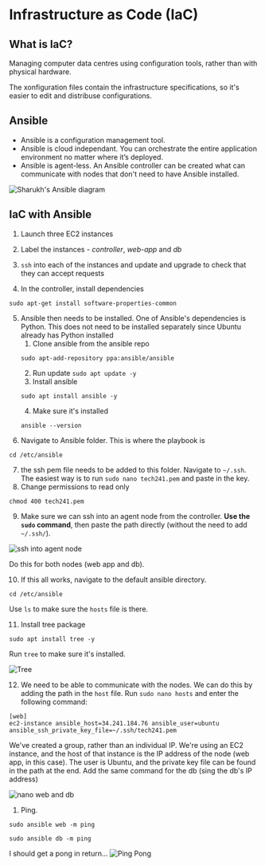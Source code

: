 # Infrastructure as Code (IaC)

## What is IaC?
Managing computer data centres using configuration tools, rather than with physical hardware.

The xonfiguration files contain the infrastructure specifications, so it's easier to edit and distribuse configurations.

## Ansible
- Ansible is a configuration management tool.
- Ansible is cloud independant. You can orchestrate the entire application environment no matter where it’s deployed.
- Ansible is agent-less. An Ansible controller can be created what can communicate with nodes that don't need to have Ansible installed.

![Sharukh's Ansible diagram](https://i.imgur.com/nPRKTRE.png)

## IaC with Ansible
1. Launch three EC2 instances
   
2. Label the instances - *controller*, *web-app* and *db*
   
3. `ssh` into each of the instances and update and upgrade to check that they can accept requests
   
4. In the controller, install dependencies
```
sudo apt-get install software-properties-common
```

5. Ansible then needs to be installed. One of Ansible's dependencies is Python. This does not need to be installed separately since Ubuntu already has Python installed
   1. Clone ansible from the ansible repo
   ```
   sudo apt-add-repository ppa:ansible/ansible
   ```
   2. Run update `sudo apt update -y`
   3. Install ansible
   ```
   sudo apt install ansible -y
   ```
   4. Make sure it's installed
   ```
   ansible --version
   ```
6. Navigate to Ansible folder. This is where the playbook is
```
cd /etc/ansible
```
7. the ssh pem file needs to be added to this folder. Navigate to `~/.ssh`. The easiest way is to run `sudo nano tech241.pem` and paste in the key.
8. Change permissions to read only
```
chmod 400 tech241.pem
```

9. Make sure we can ssh into an agent node from the controller. **Use the `sudo` command**, then paste the path directly (without the need to add `~/.ssh/`).

![ssh into agent node](https://i.imgur.com/aNp2Mfk.png)

Do this for both nodes (web app and db).

10.  If this all works, navigate to the default ansible directory.
```
cd /etc/ansible
```
Use `ls` to make sure the `hosts` file is there.

11.  Install tree package
```
sudo apt install tree -y
```
Run `tree` to make sure it's installed.

![Tree](https://i.imgur.com/dDOCKSO.png)


12. We need to be able to communicate with the nodes. We can do this by adding the path in the `host` file. Run `sudo nano hosts` and enter the following command:
```
[web]
ec2-instance ansible_host=34.241.184.76 ansible_user=ubuntu ansible_ssh_private_key_file=~/.ssh/tech241.pem
```

We've created a group, rather than an individual IP. 
We're using an EC2 instance, and the host of that instance is the IP address of the node (web app, in this case).
The user is Ubuntu, and the private key file can be found in the path at the end. Add the same command for the db (sing the db's IP address)

![nano web and db](https://i.imgur.com/8A3Mp5J.png)

1.  Ping.
```
sudo ansible web -m ping
```
```
sudo ansible db -m ping
```

I should get a pong in return...
![Ping Pong](https://i.imgur.com/VrGmsAs.png)